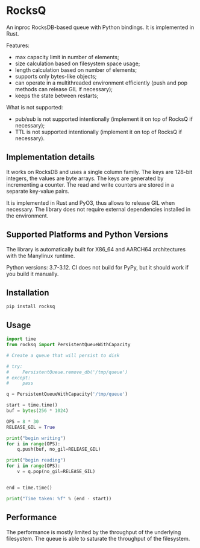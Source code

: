 # RocksQ

An inproc RocksDB-based queue with Python bindings. It is implemented in Rust.

Features:

- max capacity limit in number of elements;
- size calculation based on filesystem space usage;
- length calculation based on number of elements;
- supports only bytes-like objects;
- can operate in a multithreaded environment efficiently (push and pop methods can release GIL if necessary);
- keeps the state between restarts;

What is not supported:

- pub/sub is not supported intentionally (implement it on top of RocksQ if necessary);
- TTL is not supported intentionally (implement it on top of RocksQ if necessary).

## Implementation details

It works on RocksDB and uses a single column family. The keys are 128-bit integers, the values are byte arrays. The keys are generated by incrementing a counter. The read and write counters are stored in a separate key-value pairs.

It is implemented in Rust and PyO3, thus allows to release GIL when necessary. The library does not require external dependencies installed in the environment.

## Supported Platforms and Python Versions

The library is automatically built for X86_64 and AARCH64 architectures with the Manylinux runtime.

Python versions: 3.7-3.12. CI does not build for PyPy, but it should work if you build it manually.

## Installation

```
pip install rocksq
```

## Usage

```python
import time
from rocksq import PersistentQueueWithCapacity

# Create a queue that will persist to disk

# try:
#     PersistentQueue.remove_db('/tmp/queue')
# except:
#     pass

q = PersistentQueueWithCapacity('/tmp/queue')

start = time.time()
buf = bytes(256 * 1024)

OPS = 8 * 30
RELEASE_GIL = True

print("begin writing")
for i in range(OPS):
    q.push(buf, no_gil=RELEASE_GIL)

print("begin reading")
for i in range(OPS):
    v = q.pop(no_gil=RELEASE_GIL)


end = time.time()

print("Time taken: %f" % (end - start))
```

## Performance

The performance is mostly limited by the throughput of the underlying filesystem. The queue is able to saturate the throughput of the filesystem.

